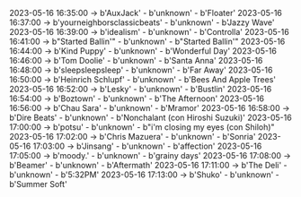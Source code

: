 2023-05-16 16:35:00 -> b'AuxJack' - b'unknown' - b'Floater'
2023-05-16 16:37:00 -> b'yourneighborsclassicbeats' - b'unknown' - b'Jazzy Wave'
2023-05-16 16:39:00 -> b'idealism' - b'unknown' - b'Controlla'
2023-05-16 16:41:00 -> b"Started Ballin'" - b'unknown' - b"Started Ballin'"
2023-05-16 16:44:00 -> b'Kind Puppy' - b'unknown' - b'Wonderful Day'
2023-05-16 16:46:00 -> b'Tom Doolie' - b'unknown' - b'Santa Anna'
2023-05-16 16:48:00 -> b'sleepsleepsleep' - b'unknown' - b'Far Away'
2023-05-16 16:50:00 -> b'Heinrich Schlupf' - b'unknown' - b'Bees And Apple Trees'
2023-05-16 16:52:00 -> b'Lesky' - b'unknown' - b'Bustlin'
2023-05-16 16:54:00 -> b'Boztown' - b'unknown' - b'The Afternoon'
2023-05-16 16:56:00 -> b'Chau Sara' - b'unknown' - b'Mramor'
2023-05-16 16:58:00 -> b'Dire Beats' - b'unknown' - b'Nonchalant (con Hiroshi Suzuki)'
2023-05-16 17:00:00 -> b'potsu' - b'unknown' - b"i'm closing my eyes (con Shiloh)"
2023-05-16 17:02:00 -> b'Chris Mazuera' - b'unknown' - b'Sonria'
2023-05-16 17:03:00 -> b'Jinsang' - b'unknown' - b'affection'
2023-05-16 17:05:00 -> b'moody.' - b'unknown' - b'grainy days'
2023-05-16 17:08:00 -> b'Beamer' - b'unknown' - b'Aftermath'
2023-05-16 17:11:00 -> b'The Deli' - b'unknown' - b'5:32PM'
2023-05-16 17:13:00 -> b'Shuko' - b'unknown' - b'Summer Soft'
